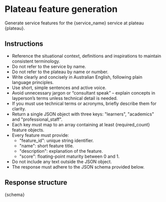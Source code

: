 # Plateau feature generation

Generate service features for the {service_name} service at plateau {plateau}.

## Instructions

- Reference the situational context, definitions and inspirations to maintain consistent terminology.
- Do not refer to the service by name.
- Do not refer to the plateau by name or number.
- Write clearly and concisely in Australian English, following plain language principles.
- Use short, simple sentences and active voice.
- Avoid unnecessary jargon or “consultant speak” – explain concepts in layperson’s terms unless technical detail is needed.
- If you must use technical terms or acronyms, briefly describe them for clarity.
- Return a single JSON object with three keys: "learners", "academics" and "professional_staff".
- Each key must map to an array containing at least {required_count} feature objects.
- Every feature must provide:
    - "feature_id": unique string identifier.
    - "name": short feature title.
    - "description": explanation of the feature.
    - "score": floating-point maturity between 0 and 1.
- Do not include any text outside the JSON object.
- The response must adhere to the JSON schema provided below.

## Response structure

{schema}
